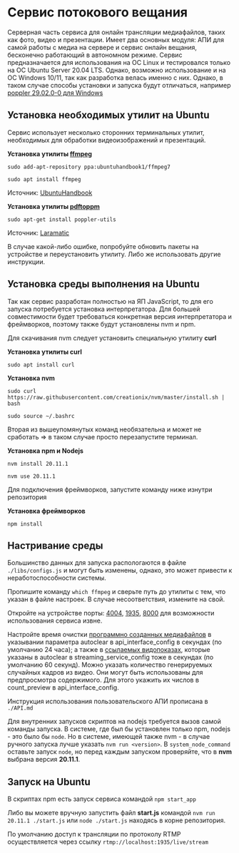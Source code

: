 # Сервис потокового вещания
Серверная часть сервиса для онлайн трансляции медиафайлов, таких как фото, видео и презентации.
Имеет два основных модуля: АПИ для самой работы с медиа на сервере и сервис онлайн вещания, бесконечно работающий в автономном режиме.
Сервис предназначается для использования на ОС Linux и тестировался только на ОС Ubuntu Server 20.04 LTS.
Однако, возможно использование и на ОС Windows 10/11, так как разработка велась именно с них.
Однако, в таком случае способы установки и запуска будут отличаться, например [poppler 29.02.0-0 для Windows](https://github.com/oschwartz10612/poppler-windows/releases)

## Установка необходимых утилит на Ubuntu

Сервис использует несколько сторонних терминальных утилит, необходимых для обработки видеоизображений и презентаций.

**Установка утилиты [ffmpeg](# "Разработка производилась с использованием ffmpeg 7.0-essentials_build-www.gyan.dev, собранной на gcc 13.2.0 с MSYS2")**

```
sudo add-apt-repository ppa:ubuntuhandbook1/ffmpeg7

sudo apt install ffmpeg
```
Источник: [UbuntuHandbook](https://ubuntuhandbook.org/index.php/2024/04/ffmpeg-7-0-ppa-ubuntu/)

**Установка утилиты [pdftoppm](# "Разработка производилась с использованием pdftoppm 24.02.0")**

```
sudo apt-get install poppler-utils
```
Источник: [Laramatic](https://laramatic.com/how-to-install-pdftoppm-on-debian-ubuntu-alpine-arch-kali-centos-fedora-raspbian-and-macos/)

В случае какой-либо ошибке, попробуйте обновить пакеты на устройстве и переустановить утилиту.
Либо же использовать другие инструкции.

## Установка среды выполнения на Ubuntu

Так как сервис разработан полностью на ЯП JavaScript, то для его запуска потребуется установка интерпретатора.
Для большей совместимости будет требоваться конкретная версия интерпретатора и фреймворков, поэтому также будут установлены nvm и npm.

Для скачивания nvm следует установить специальную утилиту **curl**

**Установка утилиты curl**
```
sudo apt install curl
```

**Установка nvm**
```
sudo curl https://raw.githubusercontent.com/creationix/nvm/master/install.sh | bash

sudo source ~/.bashrc
```

Вторая из вышеупомянутых команд необязательна и может не сработать => в таком случае просто перезапустите терминал.

**Установка npm и Nodejs**
```
nvm install 20.11.1

nvm use 20.11.1
```

Для подключения фреймворков, запустите команду ниже изнутри репозитория

**Установка фреймворков**
```
npm install
```

## Настривание среды

Большинство данных для запуска распологаются в файле ```./libs/configs.js``` и могут быть изменены, однако, это может привести к неработоспособности системы.

Пропишите команду ```which ffmpeg``` и сверьте путь до утилиты с тем, что указан в файле настроек.
В случае несоответствия, измените на свой.

Откройте на устройстве порты: [4004](# "Используется для пользовательского АПИ управления трансляцией"), [1935](# "Используется для видеотрансляции по RTMP"), [8000](# "Используется для видеотрансляции по HTTP") для возможности использования сервиса извне.

Настройте время очистки [программно созданных медиафайлов](# "Видео, полученные из презентаций и изображений") в указывании параметра autoclear в api_interface_config в секундах (по умолчанию 24 часа);
а также в [ссылаемых видопоказах](# "Каждый видеофрагмент в базе данных ссылается на определенное видео. Пока у видео есть хотя бы одна связь, оно не удалится. Поэтому время от времени эту связь нужно удалять автоматически"), 
которые указаны в autoclear в streaming_service_config тоже в секундах (по умолчанию 60 секунд).
Можно указать количество генерируемых случайных кадров из видео. Они могут быть использованы для предпросмотра содержимого. Для этого укажить их числов в count_preview в api_interface_config.

Инструкция использования пользовательского АПИ прописана в ```./API.md```

Для внутренних запусков скриптов на nodejs требуется вызов самой команды запуска.
В системе, где был бы установлен только npm, nodejs - это было бы ```node```.
Но в системе, имеющей также nvm - в случае ручного запуска лучше указать ```nvm run <version>```.
В ```system_node_command``` оставьте запуск ```node```, но перед каждым запуском проверяйте, что в **nvm** выбрана версия **20.11.1**.

## Запуск на Ubuntu

В скриптах npm есть запуск сервиса командой ```npm start_app```

Либо вы можете вручную запустить файл **start.js** командой ```nvm run 20.11.1 ./start.js``` или ```node ./start.js``` находясь в корне репозитория.

По умолчанию доступ к трансляции по протоколу RTMP осуществляется через ссылку ```rtmp://localhost:1935/live/stream```
